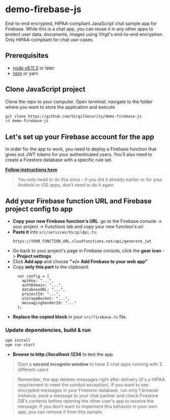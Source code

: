# demo-firebase-js
End-to-end encrypted, HIPAA-compliant JavaScript chat sample app for Firebase. While this is a chat app, you can reuse it in any other apps to protect user data, documents, images using Virgil's end-to-end encryption. Only HIPAA-compliant for chat use-cases.

## Prerequisites

* [node v8.11.3](https://nodejs.org/en/download) or later
* [npm](https://www.npmjs.com/get-npm) or yarn

## Clone JavaScript project

Clone the repo to your computer. Open *terminal*, navigate to the folder where you want to store the application and execute
```bash
git clone https://github.com/VirgilSecurity/demo-firebase-js
cd demo-firebase-js
```

## Let's set up your Firebase account for the app
In order for the app to work, you need to deploy a Firebase function that gives out JWT tokens for your authenticated users. You'll also need to create a Firestore database with a specific rule set.

**[Follow instructions here](https://github.com/VirgilSecurity/demo-firebase-func)**

> You only need to do this once - if you did it already earlier or for your Android or iOS apps, don't need to do it again. 

## Add your Firebase function URL and Firebase project config to app

* **Copy your new Firebase function's URL**: go to the Firebase console -> your project -> Functions tab and copy your new function's url
* **Paste it** into `src/services/VirgilApi.ts`:
  ```
  https://YOUR_FUNCTION_URL.cloudfunctions.net/api/generate_jwt
  ```
* Go back to your project's page in Firebase console, click the **gear icon** -> **Project settings**
* Click **Add app** and choose **"</> Add Firebase to your web app"**
* Copy **only this part** to the clipboard:
  ```
    var config = {
      apiKey: "...",
      authDomain: "...",
      databaseURL: "...",
      projectId: "...",
      storageBucket: "...",
      messagingSenderId: "..."
    };
  ```
* **Replace the copied block** in your `src/firebase.ts` file.

### Update dependencies, build & run

```
npm install
npm run start
```

* **Browse to http://localhost:1234** to test the app.

> Start a **second incognito window** to have 2 chat apps running with 2 different users

> Remember, the app deletes messages right after delivery (it's a HIPAA requirement to meet the conduit exception). If you want to see encrypted messages in your Firestore database, run only 1 browser instance, send a message to your chat partner and check Firestore DB's contents before opening the other user's app to receive the message. If you don't want to implement this behavior in your own app, you can remove it from this sample.
